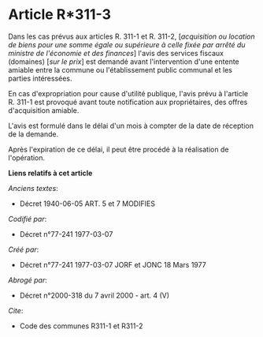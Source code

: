 # Article R*311-3

Dans les cas prévus aux articles R. 311-1 et R. 311-2, [*acquisition ou location de biens pour une somme égale ou supérieure
à celle fixée par arrêté du ministre de l'économie et des finances*] l'avis des services fiscaux (domaines) [*sur le prix*]
est demandé avant l'intervention d'une entente amiable entre la commune ou l'établissement public communal et les parties
intéressées.

En cas d'expropriation pour cause d'utilité publique, l'avis prévu à l'article R. 311-1 est provoqué avant toute notification
aux propriétaires, des offres d'acquisition amiable.

L'avis est formulé dans le délai d'un mois à compter de la date de réception de la demande.

Après l'expiration de ce délai, il peut être procédé à la réalisation de l'opération.

**Liens relatifs à cet article**

_Anciens textes_:

  - Décret  1940-06-05 ART. 5 et 7 MODIFIES

_Codifié par_:

  - Décret n°77-241 1977-03-07

_Créé par_:

  - Décret n°77-241 1977-03-07 JORF et JONC 18 Mars 1977

_Abrogé par_:

  - Décret n°2000-318 du 7 avril 2000 - art. 4 (V)

_Cite_:

  - Code des communes R311-1 et R311-2
